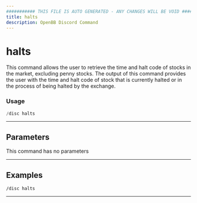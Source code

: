 ```yaml
---
########### THIS FILE IS AUTO GENERATED - ANY CHANGES WILL BE VOID ###########
title: halts
description: OpenBB Discord Command
---
```


# halts

This command allows the user to retrieve the time and halt code of stocks in the market, excluding penny stocks. The output of this command provides the user with the time and halt code of stock that is currently halted or in the process of being halted by the exchange.

### Usage

```python wordwrap
/disc halts
```

---

## Parameters

This command has no parameters



---

## Examples

```
/disc halts
```
---
